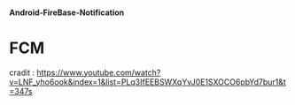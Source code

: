 #### Android-FireBase-Notification
# FCM
cradit : https://www.youtube.com/watch?v=LNF_yho6ook&index=1&list=PLq3IfEEBSWXqYvJ0E1SXOCO6pbYd7bur1&t=347s

